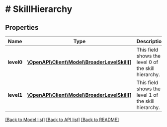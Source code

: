 # # SkillHierarchy

## Properties

Name | Type | Description | Notes
------------ | ------------- | ------------- | -------------
**level0** | [**\OpenAPI\Client\Model\BroaderLevelSkill[]**](BroaderLevelSkill.md) | This field shows the level 0 of the skill hierarchy. | [optional]
**level1** | [**\OpenAPI\Client\Model\BroaderLevelSkill[]**](BroaderLevelSkill.md) | This field shows the level 1 of the skill hierarchy. | [optional]

[[Back to Model list]](../../README.md#models) [[Back to API list]](../../README.md#endpoints) [[Back to README]](../../README.md)
